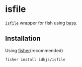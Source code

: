 # isfile

[`isfile`](https://github.com/peterpme/dotfiles/blob/master/bin/isfile) wrapper for fish using [bass](https://github.com/edc/bass).

## Installation

Using [fisher](https://github.com/jorgebucaran/fisher)(recommended)

```
fisher install idkjs/isfile
```

